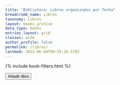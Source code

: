 ```yaml
---
title: "Biblioteca: Libros organizados por fecha"
breadcrumb_name: Libros
taxonomy: Libros
layout: books_archive
data_type: books
entries_layout: grid
classes: wide
author_profile: false
permalink: /libros/
lastmod: 2022-06-04T09:55:26.570Z
---
```


{% include book-filters.html %}

<span class="d-inline">
    <button class="btn btn-sm btn-primary" id="new-item" style="">
        <i class="fas fa-fw fa-plus"></i> Añadir libro
    </button>
</span>







